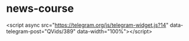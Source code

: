 # news-course
&lt;script async src="https://telegram.org/js/telegram-widget.js?14" data-telegram-post="QVids/389" data-width="100%">&lt;/script>
